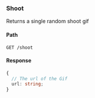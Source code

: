 ### Shoot

Returns a single random shoot gif

#### Path

```HTTP
GET /shoot
```

#### Response

```ts
{
  // The url of the Gif
  url: string;
}
```
